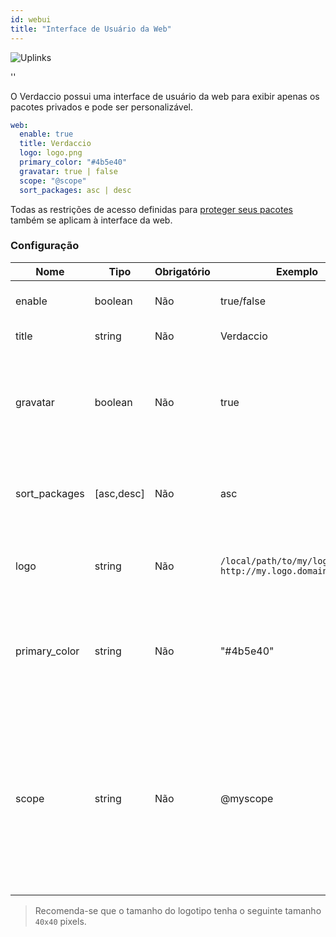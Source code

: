```yaml
---
id: webui
title: "Interface de Usuário da Web"
---
```


![Uplinks](https://user-images.githubusercontent.com/558752/52916111-fa4ba980-32db-11e9-8a64-f4e06eb920b3.png)

<div id="codefund">''</div>

O Verdaccio possui uma interface de usuário da web para exibir apenas os pacotes privados e pode ser personalizável.

```yaml
web:
  enable: true
  title: Verdaccio
  logo: logo.png
  primary_color: "#4b5e40"
  gravatar: true | false
  scope: "@scope"
  sort_packages: asc | desc
```

Todas as restrições de acesso definidas para [proteger seus pacotes](protect-your-dependencies.md) também se aplicam à interface da web.

### Configuração

| Nome          | Tipo       | Obrigatório | Exemplo                                                       | Suporte    | Descrição                                                                                                                                         |
| ------------- | ---------- | ----------- | ------------------------------------------------------------- | ---------- | ------------------------------------------------------------------------------------------------------------------------------------------------- |
| enable        | boolean    | Não         | true/false                                                    | completo   | habilitar a interface web                                                                                                                         |
| title         | string     | Não         | Verdaccio                                                     | completo   | Título da página web                                                                                                                              |
| gravatar      | boolean    | Não         | true                                                          | `>v4`   | Se esta propriedade estiver habilitada, gravatars serão gerados internamente                                                                      |
| sort_packages | [asc,desc] | Não         | asc                                                           | `>v4`   | Por padrão pacotes privados são classificados em ordem crescente                                                                                  |
| logo          | string     | Não         | `/local/path/to/my/logo.png` `http://my.logo.domain/logo.png` | completo   | a URI onde o logotipo está localizado (logotipo do cabeçalho)                                                                                     |
| primary_color | string     | Não         | "#4b5e40"                                                     | `>4`    | A cor principal a ser usada em toda a interface do usuário (cabeçalho, etc)                                                                       |
| scope         | string     | Não         | @myscope                                                      | `>v3.x` | Se você estiver usando esse registro para um escopo de módulo específico, especifique esse escopo para defini-lo no cabeçalho de instruções webui |

> Recomenda-se que o tamanho do logotipo tenha o seguinte tamanho `40x40` pixels.
